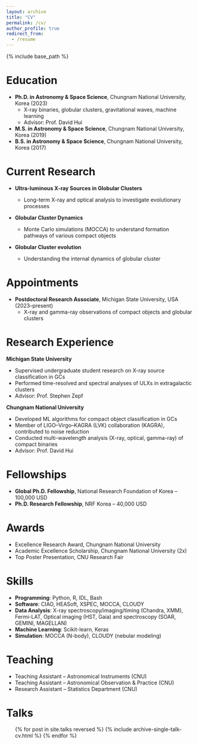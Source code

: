 ```yaml
---
layout: archive
title: "CV"
permalink: /cv/
author_profile: true
redirect_from:
  - /resume
---
```


{% include base_path %}

Education
======
* **Ph.D. in Astronomy & Space Science**, Chungnam National University, Korea (2023)
  * X-ray binaries, globular clusters, gravitational waves, machine learning  
  * Advisor: Prof. David Hui
* **M.S. in Astronomy & Space Science**, Chungnam National University, Korea (2019)
* **B.S. in Astronomy & Space Science**, Chungnam National University, Korea (2017)


Current Research
======
* **Ultra-luminous X-ray Sources in Globular Clusters**  
  * Long-term X-ray and optical analysis to investigate evolutionary processes

* **Globular Cluster Dynamics**  
  * Monte Carlo simulations (MOCCA) to understand formation pathways of various compact objects

* **Globular Cluster evolution**
  * Understanding the internal dynamics of globular cluster

Appointments
======
* **Postdoctoral Research Associate**, Michigan State University, USA (2023–present)  
  * X-ray and gamma-ray observations of compact objects and globular clusters
  
Research Experience
======
**Michigan State University**
* Supervised undergraduate student research on X-ray source classification in GCs  
* Performed time-resolved and spectral analyses of ULXs in extragalactic clusters
* Advisor: Prof. Stephen Zepf

**Chungnam National University**
* Developed ML algorithms for compact object classification in GCs  
* Member of LIGO–Virgo–KAGRA (LVK) collaboration (KAGRA), contributed to noise reduction  
* Conducted multi-wavelength analysis (X-ray, optical, gamma-ray) of compact binaries  
* Advisor: Prof. David Hui

Fellowships
======
* **Global Ph.D. Fellowship**, National Research Foundation of Korea – 100,000 USD  
* **Ph.D. Research Fellowship**, NRF Korea – 40,000 USD

Awards
======
* Excellence Research Award, Chungnam National University  
* Academic Excellence Scholarship, Chungnam National University (2x)  
* Top Poster Presentation, CNU Research Fair

Skills
======
* **Programming**: Python, R, IDL, Bash
* **Software**: CIAO, HEASoft, XSPEC, MOCCA, CLOUDY  
* **Data Analysis**: X-ray spectroscopy/imaging/timing (Chandra, XMM), Fermi-LAT, Optical imaging (HST, Gaia) and spectroscopy (SOAR, GEMINI, MAGELLAN)
* **Machine Learning**: Scikit-learn, Keras
* **Simulation**: MOCCA (N-body), CLOUDY (nebular modeling)

Teaching
======
* Teaching Assistant – Astronomical Instruments (CNU)  
* Teaching Assistant – Astronomical Observation & Practice (CNU)  
* Research Assistant – Statistics Department (CNU)

Talks
======
  <ul>{% for post in site.talks reversed %}
    {% include archive-single-talk-cv.html  %}
  {% endfor %}</ul>
  
